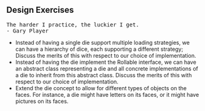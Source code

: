 ## Design Exercises

<pre>
The harder I practice, the luckier I get.
- Gary Player
</pre>

- Instead of having a single die support multiple loading strategies,
we can have a hierarchy of dice, each supporting a different strategy;
Discuss the merits of this with respect to our choice of implementation.
- Instead of having the die implement the Rollable interface, we can have
an abstract class representing a die and all concrete implementations of
a die to inherit from this abstract class.
Discuss the merits of this with respect to our choice of implementation.
- Extend the die concept to allow for different types of objects on the faces.
For instance, a die might have letters on its faces, or it might have pictures
on its faces.